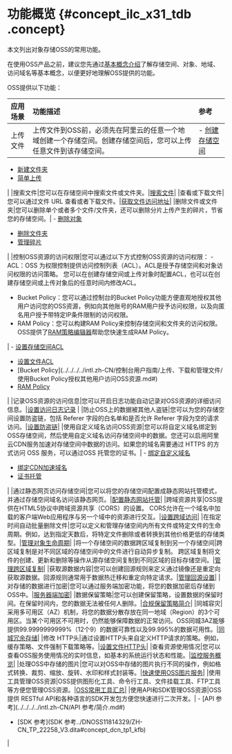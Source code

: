 # 功能概览 {#concept_ilc_x31_tdb .concept}

本文列出对象存储OSS的常用功能。

在使用OSS产品之前，建议您先通过[基本概念介绍](../../../../intl.zh-CN/开发指南/基本概念介绍.md#)了解存储空间、对象、地域、访问域名等基本概念，以便更好地理解OSS提供的功能。

OSS提供以下功能：

|应用场景|功能描述|参考|
|:---|:---|:-|
|上传文件|上传文件到OSS前，必须先在阿里云的任意一个地域创建一个存储空间。创建存储空间后，您可以上传任意文件到该存储空间。| -   [创建存储空间](../../../../intl.zh-CN/开发指南/存储空间（Bucket）/创建存储空间.md#)
-   [新建文件夹](../../../../intl.zh-CN/控制台用户指南/上传、下载和管理文件/新建文件夹.md#)
-   [简单上传](../../../../intl.zh-CN/开发指南/上传文件（Object）/简单上传.md#)

 |
|搜索文件|您可以在存储空间中搜索文件或文件夹。|[搜索文件](../../../../intl.zh-CN/控制台用户指南/上传、下载和管理文件/搜索文件.md#)|
|查看或下载文件|您可以通过文件 URL 查看或者下载文件。|[获取文件访问地址](../../../../intl.zh-CN/控制台用户指南/上传、下载和管理文件/下载文件.md#)|
|删除文件或文件夹|您可以删除单个或者多个文件/文件夹，还可以删除分片上传产生的碎片，节省您的存储空间。| -   [删除对象](../../../../intl.zh-CN/开发指南/管理文件/删除文件.md#)
-   [删除文件夹](../../../../intl.zh-CN/控制台用户指南/上传、下载和管理文件/删除文件夹.md#)
-   [管理碎片](../../../../intl.zh-CN/控制台用户指南/管理碎片.md#)

 |
|控制OSS资源的访问权限|您可以通过以下方式控制OSS资源的访问权限： -   ACL：OSS 为权限控制提供访问控制列表（ACL）。ACL是授予存储空间和对象访问权限的访问策略。 您可以在创建存储空间或上传对象时配置ACL，也可以在创建存储空间或上传对象后的任意时间内修改ACL。
-   Bucket Policy：您可以通过控制台的Bucket Policy功能方便直观地授权其他用户访问您的OSS资源，例如向其他账号的RAM用户授予访问权限，以及向匿名用户授予带特定IP条件限制的访问权限。
-   RAM Policy：您可以构建RAM Policy来控制存储空间和文件夹的访问权限。OSS提供了[RAM策略编辑器](../../../../intl.zh-CN/常用工具/RAM策略编辑器.md#)帮助您快速生成RAM Policy。

 | -   [设置存储空间ACL](../../../../intl.zh-CN/开发指南/存储空间（Bucket）/设置存储空间读写权限（ACL）.md#)
-   [设置文件ACL](../../../../intl.zh-CN/控制台用户指南/上传、下载和管理文件/设置文件读写权限ACL.md#)
-   [Bucket Policy](../../../../intl.zh-CN/控制台用户指南/上传、下载和管理文件/使用Bucket Policy授权其他用户访问OSS资源.md#)
-   [RAM Policy](../../../../intl.zh-CN/开发指南/权限控制/权限控制概述.md#)

 |
|记录OSS资源的访问信息|您可以开启日志功能自动记录对OSS资源的详细访问信息。|[设置访问日志记录](../../../../intl.zh-CN/开发指南/日志管理/访问日志存储.md#) 
 |
|防止OSS上的数据被其他人盗链|您可以为您的存储空间设置防盗链，包括 Referer 字段的白名单和是否允许 Referer 字段为空的请求访问。|[设置防盗链](../../../../intl.zh-CN/开发指南/存储空间（Bucket）/设置防盗链.md#)|
|使用自定义域名访问OSS资源|您可以将自定义域名绑定到OSS存储空间，然后使用自定义域名访问存储空间中的数据。您还可以启用阿里云CDN服务加速对存储空间中数据的访问。如果您的域名需要通过 HTTPS 的方式访问 OSS 服务，可以通过OSS 托管您的证书。| -   [绑定自定义域名](../../../../intl.zh-CN/开发指南/存储空间（Bucket）/绑定自定义域名.md#)
-   [绑定CDN加速域名](../../../../intl.zh-CN/控制台用户指南/管理存储空间/管理域名/绑定CDN加速域名.md#)
-   [证书托管](../../../../intl.zh-CN/控制台用户指南/管理存储空间/管理域名/证书托管.md#)

 |
|通过静态网页访问存储空间|您可以将您的存储空间配置成静态网站托管模式，并通过存储空间域名访问该静态网页。|[配置静态网站托管](../../../../intl.zh-CN/开发指南/静态网站托管/配置静态网站托管.md#)|
|跨域资源共享|OSS提供在HTML5协议中跨域资源共享（CORS）的设置。 CORS允许在一个域名中加载的客户端Web应用程序与另一个域中的资源进行交互。|[设置跨域访问](../../../../intl.zh-CN/开发指南/存储空间（Bucket）/设置跨域资源共享.md#)|
|在指定时间自动批量删除文件|您可以定义和管理存储空间内所有文件或特定文件的生命周期。例如，达到指定天数后，将特定文件删除或者转换到其他价格更低的存储类型。|[管理对象生命周期](../../../../intl.zh-CN/开发指南/文件生命周期/管理文件生命周期.md#)|
|将一个存储空间的数据跨区域复制到另一个存储空间|跨区域复制是对不同区域的存储空间中的文件进行自动异步复制。 跨区域复制将文件的创建、更新和删除等操作从源存储空间复制到不同区域的目标存储空间。|[管理跨区域复制](../../../../intl.zh-CN/开发指南/数据容灾/管理跨区域复制.md#)|
|获取源数据内容|您可以创建回源规则来定义通过镜像还是重定向获取源数据。回源规则通常用于数据热迁移和重定向特定请求。|[管理回源设置](../../../../intl.zh-CN/开发指南/管理文件/管理回源设置.md#)|
|对存储的数据进行加密|您可以通过服务端加密功能，将您的数据加密后存储到OSS中。|[服务器端加密](../../../../intl.zh-CN/开发指南/数据加密/服务器端加密.md#)|
|数据保留策略|您可以创建保留策略，设置数据的保留时间。在保留时间内，您的数据无法被任何人删除。|[合规保留策略简介](../../../../intl.zh-CN/开发指南/合规保留策略/合规保留策略简介.md#)|
|同城容灾|采用多可用区（AZ）机制，将您的数据分散存放在同一地域（Region）的3个可用区。当某个可用区不可用时，仍然能够保障数据的正常访问。OSS同城3AZ能够提供99.9999999999%（12个9）的数据可靠性以及99.995%的数据可用性。|[同城冗余存储](../../../../intl.zh-CN/开发指南/数据容灾/同城冗余存储.md#)|
|修改 HTTP头|通过设置HTTP头来自定义HTTP请求的策略。例如，缓存策略、文件强制下载策略等。|[设置文件HTTP头](../../../../intl.zh-CN/控制台用户指南/上传、下载和管理文件/设置文件HTTP头.md#)|
|查看资源使用情况|您可以查看OSS服务使用情况的实时信息，如基本的系统运行状态和性能。|[监控服务概览](../../../../intl.zh-CN/开发指南/监控服务/监控服务概览.md#)|
|处理OSS中存储的图片|您可以对OSS中存储的图片执行不同的操作，例如格式转换、裁剪、缩放、旋转、水印和样式封装等。|[快速使用OSS图片服务](../../../../intl.zh-CN/数据处理/图片处理指南/快速使用OSS图片服务.md#)|
|使用工具管理OSS资源|OSS提供图形化工具、命令行工具、文件挂载工具、FTP工具等方便您管理OSS资源。|[OSS常用工具汇总](../../../../intl.zh-CN/常用工具/OSS常用工具汇总.md#)|
|使用API和SDK管理OSS资源|OSS 提供 RESTful API和各种语言的SDK开发包方便您快速进行二次开发。| -   [API 参考](../../../../intl.zh-CN/API 参考/简介.md#)
-   [SDK 参考](SDK 参考../DNOSS11814329/ZH-CN_TP_22258_V3.dita#concept_dcn_tp1_kfb)

 |

